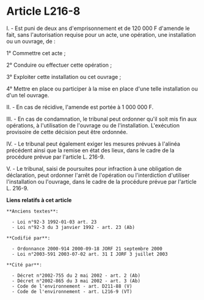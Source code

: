 # Article L216-8

I. - Est puni de deux ans d'emprisonnement et de 120 000 F d'amende le fait, sans l'autorisation requise pour un acte, une
opération, une installation ou un ouvrage, de :

1° Commettre cet acte ;

2° Conduire ou effectuer cette opération ;

3° Exploiter cette installation ou cet ouvrage ;

4° Mettre en place ou participer à la mise en place d'une telle installation ou d'un tel ouvrage.

II. - En cas de récidive, l'amende est portée à 1 000 000 F.

III. - En cas de condamnation, le tribunal peut ordonner qu'il soit mis fin aux opérations, à l'utilisation de l'ouvrage ou
de l'installation. L'exécution provisoire de cette décision peut être ordonnée.

IV. - Le tribunal peut également exiger les mesures prévues à l'alinéa précédent ainsi que la remise en état des lieux, dans
le cadre de la procédure prévue par l'article L. 216-9.

V. - Le tribunal, saisi de poursuites pour infraction à une obligation de déclaration, peut ordonner l'arrêt de l'opération
ou l'interdiction d'utiliser l'installation ou l'ouvrage, dans le cadre de la procédure prévue par l'article L. 216-9.

**Liens relatifs à cet article**

	**Anciens textes**:

	  - Loi n°92-3 1992-01-03 art. 23
	  - Loi n°92-3 du 3 janvier 1992 - art. 23 (Ab)

	**Codifié par**:

	  - Ordonnance 2000-914 2000-09-18 JORF 21 septembre 2000
	  - Loi n°2003-591 2003-07-02 art. 31 I JORF 3 juillet 2003

	**Cité par**:

	  - Décret n°2002-755 du 2 mai 2002 - art. 2 (Ab)
	  - Décret n°2002-865 du 3 mai 2002 - art. 3 (Ab)
	  - Code de l'environnement - art. D211-88 (V)
	  - Code de l'environnement - art. L216-9 (VT)
